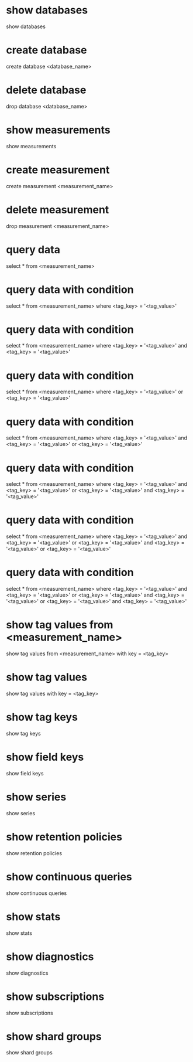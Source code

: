 # show databases
show databases

# create database
create database <database_name>

# delete database
drop database <database_name>

# show measurements
show measurements

# create measurement
create measurement <measurement_name>

# delete measurement
drop measurement <measurement_name>

# query data
select * from <measurement_name>

# query data with condition
select * from <measurement_name> where <tag_key> = '<tag_value>'

# query data with condition
select * from <measurement_name> where <tag_key> = '<tag_value>' and <tag_key> = '<tag_value>'

# query data with condition
select * from <measurement_name> where <tag_key> = '<tag_value>' or <tag_key> = '<tag_value>'

# query data with condition
select * from <measurement_name> where <tag_key> = '<tag_value>' and <tag_key> = '<tag_value>' or <tag_key> = '<tag_value>'

# query data with condition
select * from <measurement_name> where <tag_key> = '<tag_value>' and <tag_key> = '<tag_value>' or <tag_key> = '<tag_value>' and <tag_key> = '<tag_value>'

# query data with condition
select * from <measurement_name> where <tag_key> = '<tag_value>' and <tag_key> = '<tag_value>' or <tag_key> = '<tag_value>' and <tag_key> = '<tag_value>' or <tag_key> = '<tag_value>'

# query data with condition
select * from <measurement_name> where <tag_key> = '<tag_value>' and <tag_key> = '<tag_value>' or <tag_key> = '<tag_value>' and <tag_key> = '<tag_value>' or <tag_key> = '<tag_value>' and <tag_key> = '<tag_value>'


# show tag values from <measurement_name>
show tag values from <measurement_name> with key = <tag_key>

# show tag values
show tag values with key = <tag_key>

# show tag keys
show tag keys

# show field keys
show field keys

# show series
show series

# show retention policies
show retention policies

# show continuous queries
show continuous queries

# show stats
show stats

# show diagnostics
show diagnostics

# show subscriptions
show subscriptions

# show shard groups
show shard groups